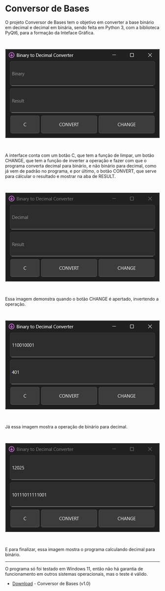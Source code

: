 # Conversor de Bases

 O projeto Conversor de Bases tem o objetivo em converter a base binário em decimal e decimal em binária, sendo feita em Python 3, com a biblioteca PyQt6, para a formação da Inteface Gráfica.  

<br>

<p align="center">
 <img src="https://github.com/samuelrodriguesbrito/Conversor-de-Bases/blob/main/image/demonstration-images/base-bin.png">
</p>

<br>

A interface conta com um botão C, que tem a função de limpar, um botão CHANGE, que tem a função de inverter a operação e fazer com que o programa converta decimal para binário, e não binário para decimal, como já vem de padrão no programa, e por último, o botão CONVERT, que serve para cálcular o resultado e mostrar na aba de RESULT.

<br>

<p align="center">
 <img src="https://github.com/samuelrodriguesbrito/Conversor-de-Bases/blob/main/image/demonstration-images/base-dec.png">
</p>

<br>

Essa imagem demonstra quando o botão CHANGE é apertado, invertendo a operação.

<br>

<p align="center">
 <img src="https://github.com/samuelrodriguesbrito/Conversor-de-Bases/blob/main/image/demonstration-images/bin-dec.png">
</p>

<br>

Já essa imagem mostra a operação de binário para decimal.

<br>

<p align="center">
 <img src="https://github.com/samuelrodriguesbrito/Conversor-de-Bases/blob/main/image/demonstration-images/dec-bin.png">
</p>

<br>

E para finalizar, essa imagem mostra o programa calculando decimal para binário.

<hr>

O programa só foi testado em Windows 11, então não há garantia de funcionamento em outros sistemas operacionais, mas o teste é válido.
- [Download](https://github.com/samuelrodriguesbrito/Conversor-de-Bases/releases/download/Python/conversor-bases.exe) - Conversor de Bases (v1.0)
